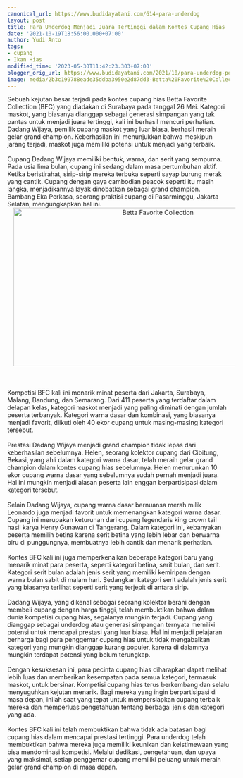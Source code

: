 ```yaml
---
canonical_url: https://www.budidayatani.com/614-para-underdog
layout: post
title: Para Underdog Menjadi Juara Tertinggi dalam Kontes Cupang Hias
date: '2021-10-19T18:56:00.000+07:00'
author: Yudi Anto
tags:
- cupang
- Ikan Hias
modified_time: '2023-05-30T11:42:23.303+07:00'
blogger_orig_url: https://www.budidayatani.com/2021/10/para-underdog-peraih-grand-champion.html
image: media/2b3c199788eade35ddba3950e2d87dd3-Betta%20Favorite%20Collection.jpg
---
```

<div>Sebuah kejutan besar terjadi pada kontes cupang hias Betta Favorite Collection (BFC) yang diadakan di Surabaya pada tanggal 26 Mei. Kategori maskot, yang biasanya dianggap sebagai generasi simpangan yang tak pantas untuk menjadi juara tertinggi, kali ini berhasil mencuri perhatian. Dadang Wijaya, pemilik cupang maskot yang luar biasa, berhasil meraih gelar grand champion. Keberhasilan ini menunjukkan bahwa meskipun jarang terjadi, maskot juga memiliki potensi untuk menjadi yang terbaik.</div><div><br /></div><div>Cupang Dadang Wijaya memiliki bentuk, warna, dan serit yang sempurna. Pada usia lima bulan, cupang ini sedang dalam masa pertumbuhan aktif. Ketika beristirahat, sirip-sirip mereka terbuka seperti sayap burung merak yang cantik. Cupang dengan gaya cambodian peacok seperti itu masih langka, menjadikannya layak dinobatkan sebagai grand champion. Bambang Eka Perkasa, seorang praktisi cupang di Pasarminggu, Jakarta Selatan, mengungkapkan hal ini.</div><div class="separator" style="clear: both; text-align: center;"><a href="https://blogger.googleusercontent.com/img/b/R29vZ2xl/AVvXsEi8QiK9j4JhmuC6S536e8D8MngaM_kUi2NWKb6Nu0YO_d5Y0tIerfe4CsfTIF5jqHlKJutqdwdoJNwIHc3gDkOZeI1998MEkd3suEPBqeThtqulVziYB5ygX5xRmPyl3mg2NFteleDwUEwUeUk7pSiEp6HA7E_EOme2j2g9AZlIWo2f79gtVzMDft5NVw/s2133/Betta%20Favorite%20Collection.jpg" imageanchor="1" style="margin-left: 1em; margin-right: 1em;"><img alt="Betta Favorite Collection" border="0" data-original-height="1200" data-original-width="2133" height="360" src="https://blogger.googleusercontent.com/img/b/R29vZ2xl/AVvXsEi8QiK9j4JhmuC6S536e8D8MngaM_kUi2NWKb6Nu0YO_d5Y0tIerfe4CsfTIF5jqHlKJutqdwdoJNwIHc3gDkOZeI1998MEkd3suEPBqeThtqulVziYB5ygX5xRmPyl3mg2NFteleDwUEwUeUk7pSiEp6HA7E_EOme2j2g9AZlIWo2f79gtVzMDft5NVw/w640-h360/Betta%20Favorite%20Collection.jpg" width="640" /></a></div><br /><div><br /></div><div><br /></div><div>Kompetisi BFC kali ini menarik minat peserta dari Jakarta, Surabaya, Malang, Bandung, dan Semarang. Dari 411 peserta yang terdaftar dalam delapan kelas, kategori maskot menjadi yang paling diminati dengan jumlah peserta terbanyak. Kategori warna dasar dan kombinasi, yang biasanya menjadi favorit, diikuti oleh 40 ekor cupang untuk masing-masing kategori tersebut.</div><div><br /></div><div>Prestasi Dadang Wijaya menjadi grand champion tidak lepas dari keberhasilan sebelumnya. Helen, seorang kolektor cupang dari Cibitung, Bekasi, yang ahli dalam kategori warna dasar, telah meraih gelar grand champion dalam kontes cupang hias sebelumnya. Helen menurunkan 10 ekor cupang warna dasar yang sebelumnya sudah pernah menjadi juara. Hal ini mungkin menjadi alasan peserta lain enggan berpartisipasi dalam kategori tersebut.</div><div><br /></div><div>Selain Dadang Wijaya, cupang warna dasar bernuansa merah milik Leonardo juga menjadi favorit untuk memenangkan kategori warna dasar. Cupang ini merupakan keturunan dari cupang legendaris king crown tail hasil karya Henry Gunawan di Tangerang. Dalam kategori ini, kebanyakan peserta memilih betina karena serit betina yang lebih lebar dan berwarna biru di punggungnya, membuatnya lebih cantik dan menarik perhatian.</div><div><br /></div><div>Kontes BFC kali ini juga memperkenalkan beberapa kategori baru yang menarik minat para peserta, seperti kategori betina, serit bulan, dan serit. Kategori serit bulan adalah jenis serit yang memiliki kemiripan dengan warna bulan sabit di malam hari. Sedangkan kategori serit adalah jenis serit yang biasanya terlihat seperti serit yang terjepit di antara sirip.</div><div><br /></div><div>Dadang Wijaya, yang dikenal sebagai seorang kolektor berani dengan membeli cupang dengan harga tinggi, telah membuktikan bahwa dalam dunia kompetisi cupang hias, segalanya mungkin terjadi. Cupang yang dianggap sebagai underdog atau generasi simpangan ternyata memiliki potensi untuk mencapai prestasi yang luar biasa. Hal ini menjadi pelajaran berharga bagi para penggemar cupang hias untuk tidak mengabaikan kategori yang mungkin dianggap kurang populer, karena di dalamnya mungkin terdapat potensi yang belum terungkap.</div><div><br /></div><div>Dengan kesuksesan ini, para pecinta cupang hias diharapkan dapat melihat lebih luas dan memberikan kesempatan pada semua kategori, termasuk maskot, untuk bersinar. Kompetisi cupang hias terus berkembang dan selalu menyuguhkan kejutan menarik. Bagi mereka yang ingin berpartisipasi di masa depan, inilah saat yang tepat untuk mempersiapkan cupang terbaik mereka dan memperluas pengetahuan tentang berbagai jenis dan kategori yang ada.</div><div><br /></div><div>Kontes BFC kali ini telah membuktikan bahwa tidak ada batasan bagi cupang hias dalam mencapai prestasi tertinggi. Para underdog telah membuktikan bahwa mereka juga memiliki keunikan dan keistimewaan yang bisa mendominasi kompetisi. Melalui dedikasi, pengetahuan, dan upaya yang maksimal, setiap penggemar cupang memiliki peluang untuk meraih gelar grand champion di masa depan.</div>